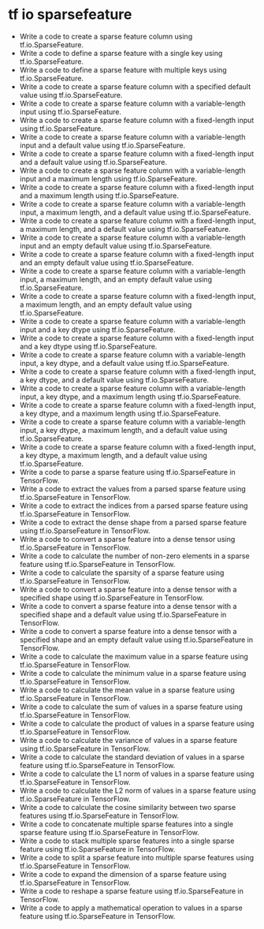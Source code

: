 # tf io sparsefeature

- Write a code to create a sparse feature column using tf.io.SparseFeature.
- Write a code to define a sparse feature with a single key using tf.io.SparseFeature.
- Write a code to define a sparse feature with multiple keys using tf.io.SparseFeature.
- Write a code to create a sparse feature column with a specified default value using tf.io.SparseFeature.
- Write a code to create a sparse feature column with a variable-length input using tf.io.SparseFeature.
- Write a code to create a sparse feature column with a fixed-length input using tf.io.SparseFeature.
- Write a code to create a sparse feature column with a variable-length input and a default value using tf.io.SparseFeature.
- Write a code to create a sparse feature column with a fixed-length input and a default value using tf.io.SparseFeature.
- Write a code to create a sparse feature column with a variable-length input and a maximum length using tf.io.SparseFeature.
- Write a code to create a sparse feature column with a fixed-length input and a maximum length using tf.io.SparseFeature.
- Write a code to create a sparse feature column with a variable-length input, a maximum length, and a default value using tf.io.SparseFeature.
- Write a code to create a sparse feature column with a fixed-length input, a maximum length, and a default value using tf.io.SparseFeature.
- Write a code to create a sparse feature column with a variable-length input and an empty default value using tf.io.SparseFeature.
- Write a code to create a sparse feature column with a fixed-length input and an empty default value using tf.io.SparseFeature.
- Write a code to create a sparse feature column with a variable-length input, a maximum length, and an empty default value using tf.io.SparseFeature.
- Write a code to create a sparse feature column with a fixed-length input, a maximum length, and an empty default value using tf.io.SparseFeature.
- Write a code to create a sparse feature column with a variable-length input and a key dtype using tf.io.SparseFeature.
- Write a code to create a sparse feature column with a fixed-length input and a key dtype using tf.io.SparseFeature.
- Write a code to create a sparse feature column with a variable-length input, a key dtype, and a default value using tf.io.SparseFeature.
- Write a code to create a sparse feature column with a fixed-length input, a key dtype, and a default value using tf.io.SparseFeature.
- Write a code to create a sparse feature column with a variable-length input, a key dtype, and a maximum length using tf.io.SparseFeature.
- Write a code to create a sparse feature column with a fixed-length input, a key dtype, and a maximum length using tf.io.SparseFeature.
- Write a code to create a sparse feature column with a variable-length input, a key dtype, a maximum length, and a default value using tf.io.SparseFeature.
- Write a code to create a sparse feature column with a fixed-length input, a key dtype, a maximum length, and a default value using tf.io.SparseFeature.
- Write a code to parse a sparse feature using tf.io.SparseFeature in TensorFlow.
- Write a code to extract the values from a parsed sparse feature using tf.io.SparseFeature in TensorFlow.
- Write a code to extract the indices from a parsed sparse feature using tf.io.SparseFeature in TensorFlow.
- Write a code to extract the dense shape from a parsed sparse feature using tf.io.SparseFeature in TensorFlow.
- Write a code to convert a sparse feature into a dense tensor using tf.io.SparseFeature in TensorFlow.
- Write a code to calculate the number of non-zero elements in a sparse feature using tf.io.SparseFeature in TensorFlow.
- Write a code to calculate the sparsity of a sparse feature using tf.io.SparseFeature in TensorFlow.
- Write a code to convert a sparse feature into a dense tensor with a specified shape using tf.io.SparseFeature in TensorFlow.
- Write a code to convert a sparse feature into a dense tensor with a specified shape and a default value using tf.io.SparseFeature in TensorFlow.
- Write a code to convert a sparse feature into a dense tensor with a specified shape and an empty default value using tf.io.SparseFeature in TensorFlow.
- Write a code to calculate the maximum value in a sparse feature using tf.io.SparseFeature in TensorFlow.
- Write a code to calculate the minimum value in a sparse feature using tf.io.SparseFeature in TensorFlow.
- Write a code to calculate the mean value in a sparse feature using tf.io.SparseFeature in TensorFlow.
- Write a code to calculate the sum of values in a sparse feature using tf.io.SparseFeature in TensorFlow.
- Write a code to calculate the product of values in a sparse feature using tf.io.SparseFeature in TensorFlow.
- Write a code to calculate the variance of values in a sparse feature using tf.io.SparseFeature in TensorFlow.
- Write a code to calculate the standard deviation of values in a sparse feature using tf.io.SparseFeature in TensorFlow.
- Write a code to calculate the L1 norm of values in a sparse feature using tf.io.SparseFeature in TensorFlow.
- Write a code to calculate the L2 norm of values in a sparse feature using tf.io.SparseFeature in TensorFlow.
- Write a code to calculate the cosine similarity between two sparse features using tf.io.SparseFeature in TensorFlow.
- Write a code to concatenate multiple sparse features into a single sparse feature using tf.io.SparseFeature in TensorFlow.
- Write a code to stack multiple sparse features into a single sparse feature using tf.io.SparseFeature in TensorFlow.
- Write a code to split a sparse feature into multiple sparse features using tf.io.SparseFeature in TensorFlow.
- Write a code to expand the dimension of a sparse feature using tf.io.SparseFeature in TensorFlow.
- Write a code to reshape a sparse feature using tf.io.SparseFeature in TensorFlow.
- Write a code to apply a mathematical operation to values in a sparse feature using tf.io.SparseFeature in TensorFlow.